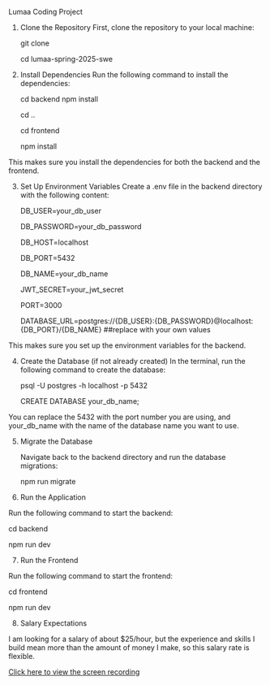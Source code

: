 Lumaa Coding Project

1. Clone the Repository
   First, clone the repository to your local machine:

   git clone <repository-url>

   cd lumaa-spring-2025-swe

2. Install Dependencies
   Run the following command to install the dependencies:

   cd backend
   npm install

   cd ..

   cd frontend

   npm install

This makes sure you install the dependencies for both the backend and the frontend.

3. Set Up Environment Variables
   Create a .env file in the backend directory with the following content:

   DB_USER=your_db_user

   DB_PASSWORD=your_db_password

   DB_HOST=localhost

   DB_PORT=5432

   DB_NAME=your_db_name

   JWT_SECRET=your_jwt_secret

   PORT=3000

   DATABASE_URL=postgres://{DB_USER}:{DB_PASSWORD}@localhost:{DB_PORT}/{DB_NAME} ##replace with your own values

This makes sure you set up the environment variables for the backend.

4. Create the Database (if not already created)
   In the terminal, run the following command to create the database:

   psql -U postgres -h localhost -p 5432

   CREATE DATABASE your_db_name;

You can replace the 5432 with the port number you are using, and your_db_name with the name of the database name you want to use.

5. Migrate the Database

   Navigate back to the backend directory and run the database migrations:

   npm run migrate

6. Run the Application

Run the following command to start the backend:

cd backend

npm run dev

7. Run the Frontend

Run the following command to start the frontend:

cd frontend

npm run dev

8. Salary Expectations

I am looking for a salary of about $25/hour, but the experience and skills I build mean more than the amount of money I make, so this salary rate is flexible.

[Click here to view the screen recording](assets/recording.mp4)
